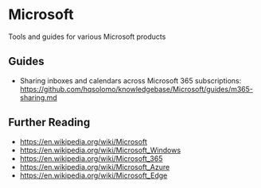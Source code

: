 # Microsoft

Tools and guides for various Microsoft products

## Guides

* Sharing inboxes and calendars across Microsoft 365 subscriptions: [https://github.com/hqsolomo/knowledgebase/Microsoft/guides/m365-sharing.md  ](https://github.com/hqsolomo/knowledgebase/blob/17ef69e80576582cacdb50ef59d68fec73fe3eb2/Microsoft/guides/m365-sharing.md)

## Further Reading

* https://en.wikipedia.org/wiki/Microsoft  
* https://en.wikipedia.org/wiki/Microsoft_Windows  
* https://en.wikipedia.org/wiki/Microsoft_365
* https://en.wikipedia.org/wiki/Microsoft_Azure  
* https://en.wikipedia.org/wiki/Microsoft_Edge  
